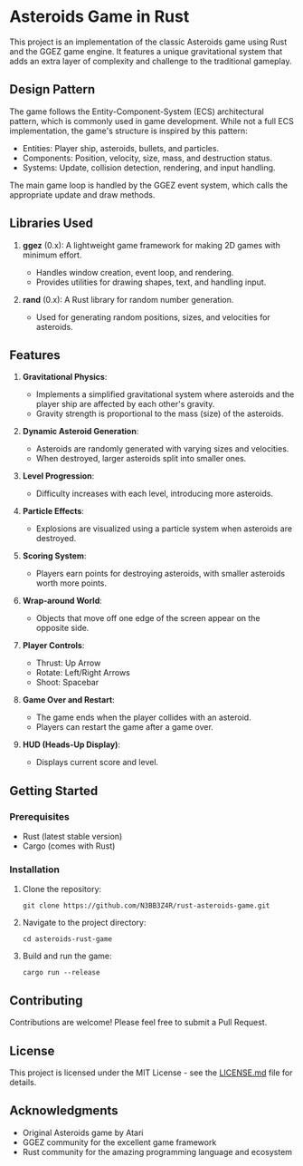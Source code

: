 # Asteroids Game in Rust

This project is an implementation of the classic Asteroids game using Rust and the GGEZ game engine. It features a unique gravitational system that adds an extra layer of complexity and challenge to the traditional gameplay.

## Design Pattern

The game follows the Entity-Component-System (ECS) architectural pattern, which is commonly used in game development. While not a full ECS implementation, the game's structure is inspired by this pattern:

- Entities: Player ship, asteroids, bullets, and particles.
- Components: Position, velocity, size, mass, and destruction status.
- Systems: Update, collision detection, rendering, and input handling.

The main game loop is handled by the GGEZ event system, which calls the appropriate update and draw methods.

## Libraries Used

1. **ggez** (0.x): A lightweight game framework for making 2D games with minimum effort.
   - Handles window creation, event loop, and rendering.
   - Provides utilities for drawing shapes, text, and handling input.

2. **rand** (0.x): A Rust library for random number generation.
   - Used for generating random positions, sizes, and velocities for asteroids.

## Features

1. **Gravitational Physics**: 
   - Implements a simplified gravitational system where asteroids and the player ship are affected by each other's gravity.
   - Gravity strength is proportional to the mass (size) of the asteroids.

2. **Dynamic Asteroid Generation**:
   - Asteroids are randomly generated with varying sizes and velocities.
   - When destroyed, larger asteroids split into smaller ones.

3. **Level Progression**:
   - Difficulty increases with each level, introducing more asteroids.

4. **Particle Effects**:
   - Explosions are visualized using a particle system when asteroids are destroyed.

5. **Scoring System**:
   - Players earn points for destroying asteroids, with smaller asteroids worth more points.

6. **Wrap-around World**:
   - Objects that move off one edge of the screen appear on the opposite side.

7. **Player Controls**:
   - Thrust: Up Arrow
   - Rotate: Left/Right Arrows
   - Shoot: Spacebar

8. **Game Over and Restart**:
   - The game ends when the player collides with an asteroid.
   - Players can restart the game after a game over.

9. **HUD (Heads-Up Display)**:
   - Displays current score and level.

## Getting Started

### Prerequisites

- Rust (latest stable version)
- Cargo (comes with Rust)

### Installation

1. Clone the repository:
   ```
   git clone https://github.com/N3BB3Z4R/rust-asteroids-game.git
   ```

2. Navigate to the project directory:
   ```
   cd asteroids-rust-game
   ```

3. Build and run the game:
   ```
   cargo run --release
   ```

## Contributing

Contributions are welcome! Please feel free to submit a Pull Request.

## License

This project is licensed under the MIT License - see the [LICENSE.md](LICENSE.md) file for details.

## Acknowledgments

- Original Asteroids game by Atari
- GGEZ community for the excellent game framework
- Rust community for the amazing programming language and ecosystem